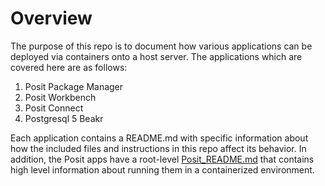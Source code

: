 # Overview

The purpose of this repo is to document how various applications can be deployed via containers onto a host server.  The applications which are covered here are as follows:

1. Posit Package Manager
2. Posit Workbench
3. Posit Connect
4. Postgresql
5  Beakr 

Each application contains a README.md with specific information about how the included files and instructions in this repo affect its behavior.  In addition, the Posit apps have a root-level [Posit_README.md](./Posit_README.md) that contains high level information about running them in a containerized environment.
